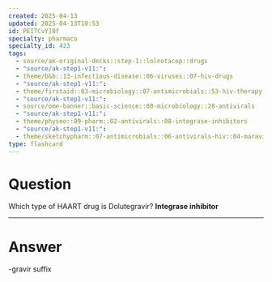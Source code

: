 ```yaml
---
created: 2025-04-13
updated: 2025-04-13T10:53
id: PEITCvY]8f
specialty: pharmaco
specialty_id: 423
tags:
  - source/ak-original-decks::step-1::lolnotacop::drugs
  - "source/ak-step1-v11:": 
  - theme/b&b::13-infectious-disease::06-viruses::07-hiv-drugs
  - "source/ak-step1-v11:": 
  - theme/firstaid::03-microbiology::07-antimicrobials::53-hiv-therapy
  - "source/ak-step1-v11:": 
  - source/ome-banner::basic-science::08-microbiology::28-antivirals
  - "source/ak-step1-v11:": 
  - theme/physeo::09-pharm::02-antivirals::08-integrase-inhibitors
  - "source/ak-step1-v11:": 
  - theme/sketchypharm::07-antimicrobials::06-antivirals-hiv::04-maraviroc,-fusion-inhibitors,-integrase-inhibitors"
type: flashcard
---
```


# Question
Which type of HAART drug is Dolutegravir?   **Integrase inhibitor**

---

# Answer
-gravir suffix